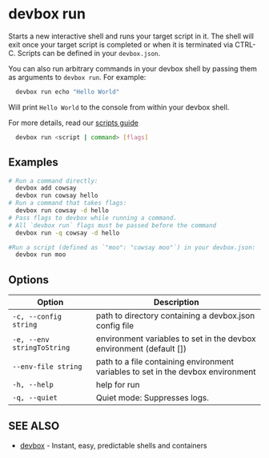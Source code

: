 # devbox run

Starts a new interactive shell and runs your target script in it. The shell will exit once your target script is completed or when it is terminated via CTRL-C. Scripts can be defined in your `devbox.json`.

You can also run arbitrary commands in your devbox shell by passing them as arguments to `devbox run`. For example:

```bash
  devbox run echo "Hello World"
```
Will print `Hello World` to the console from within your devbox shell.

For more details, read our [scripts guide](../guides/scripts.md)

```bash
  devbox run <script | command> [flags]
```


## Examples

```bash
# Run a command directly:
  devbox add cowsay
  devbox run cowsay hello
# Run a command that takes flags:
  devbox run cowsay -d hello
# Pass flags to devbox while running a command.
# All `devbox run` flags must be passed before the command
  devbox run -q cowsay -d hello

#Run a script (defined as `"moo": "cowsay moo"`) in your devbox.json:
  devbox run moo
```

## Options

<!-- Markdown Table of Options -->
| Option | Description |
| --- | --- |
| `-c, --config string` | path to directory containing a devbox.json config file |
| `-e, --env stringToString` |  environment variables to set in the devbox environment (default []) |
| `--env-file string` | path to a file containing environment variables to set in the devbox environment |
| `-h, --help` | help for run |
| `-q, --quiet` | Quiet mode: Suppresses logs. |



## SEE ALSO

* [devbox](./devbox.md)	 - Instant, easy, predictable shells and containers

